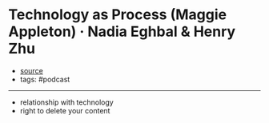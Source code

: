 # Technology as Process \(Maggie Appleton\) · Nadia Eghbal & Henry Zhu

- [source](https://open.spotify.com/episode/14wl0Wi5kND92vizSLfQmg?si=Hr9AnoCpTY607CoYfrhmYw)
- tags: #podcast

---

- relationship with technology
- right to delete your content
